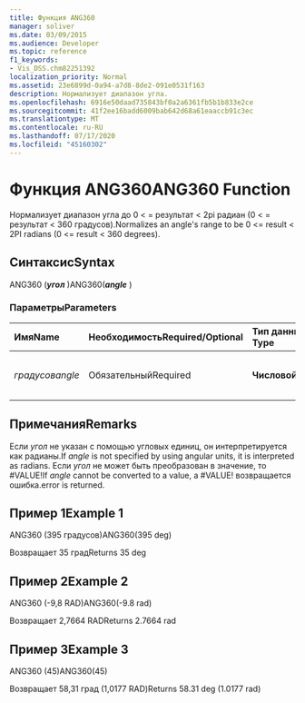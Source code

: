 ```yaml
---
title: Функция ANG360
manager: soliver
ms.date: 03/09/2015
ms.audience: Developer
ms.topic: reference
f1_keywords:
- Vis_DSS.chm82251392
localization_priority: Normal
ms.assetid: 23e6899d-0a94-a7d8-8de2-091e0531f163
description: Нормализует диапазон угла.
ms.openlocfilehash: 6916e50daad735843bf0a2a6361fb5b1b833e2ce
ms.sourcegitcommit: 41f2ee16badd6009bab642d68a61eaaccb91c3ec
ms.translationtype: MT
ms.contentlocale: ru-RU
ms.lasthandoff: 07/17/2020
ms.locfileid: "45160302"
---
```

# <a name="ang360-function"></a><span data-ttu-id="061fe-103">Функция ANG360</span><span class="sxs-lookup"><span data-stu-id="061fe-103">ANG360 Function</span></span>

<span data-ttu-id="061fe-104">Нормализует диапазон угла до 0 \< = результат \< 2pi радиан (0 \< = результат \< 360 градусов).</span><span class="sxs-lookup"><span data-stu-id="061fe-104">Normalizes an angle's range to be 0 \<= result \< 2PI radians (0 \<= result \< 360 degrees).</span></span>
  
## <a name="syntax"></a><span data-ttu-id="061fe-105">Синтаксис</span><span class="sxs-lookup"><span data-stu-id="061fe-105">Syntax</span></span>

<span data-ttu-id="061fe-106">ANG360 (***угол*** )</span><span class="sxs-lookup"><span data-stu-id="061fe-106">ANG360(***angle*** )</span></span> 
  
### <a name="parameters"></a><span data-ttu-id="061fe-107">Параметры</span><span class="sxs-lookup"><span data-stu-id="061fe-107">Parameters</span></span>

|<span data-ttu-id="061fe-108">**Имя**</span><span class="sxs-lookup"><span data-stu-id="061fe-108">**Name**</span></span>|<span data-ttu-id="061fe-109">**Необходимость**</span><span class="sxs-lookup"><span data-stu-id="061fe-109">**Required/Optional**</span></span>|<span data-ttu-id="061fe-110">**Тип данных**</span><span class="sxs-lookup"><span data-stu-id="061fe-110">**Data Type**</span></span>|<span data-ttu-id="061fe-111">**Описание**</span><span class="sxs-lookup"><span data-stu-id="061fe-111">**Description**</span></span>|
|:-----|:-----|:-----|:-----|
| <span data-ttu-id="061fe-112">_градусов_</span><span class="sxs-lookup"><span data-stu-id="061fe-112">_angle_</span></span> <br/> |<span data-ttu-id="061fe-113">Обязательный</span><span class="sxs-lookup"><span data-stu-id="061fe-113">Required</span></span>  <br/> |<span data-ttu-id="061fe-114">**Числовой**</span><span class="sxs-lookup"><span data-stu-id="061fe-114">**Numeric**</span></span> <br/> |<span data-ttu-id="061fe-115">Угол для нормализации.</span><span class="sxs-lookup"><span data-stu-id="061fe-115">The angle to be normalized.</span></span>  <br/> |
   
## <a name="remarks"></a><span data-ttu-id="061fe-116">Примечания</span><span class="sxs-lookup"><span data-stu-id="061fe-116">Remarks</span></span>

<span data-ttu-id="061fe-117">Если *угол* не указан с помощью угловых единиц, он интерпретируется как радианы.</span><span class="sxs-lookup"><span data-stu-id="061fe-117">If  *angle*  is not specified by using angular units, it is interpreted as radians.</span></span> <span data-ttu-id="061fe-118">Если *угол* не может быть преобразован в значение, то #VALUE!</span><span class="sxs-lookup"><span data-stu-id="061fe-118">If  *angle*  cannot be converted to a value, a #VALUE!</span></span> <span data-ttu-id="061fe-119">возвращается ошибка.</span><span class="sxs-lookup"><span data-stu-id="061fe-119">error is returned.</span></span> 
  
## <a name="example-1"></a><span data-ttu-id="061fe-120">Пример 1</span><span class="sxs-lookup"><span data-stu-id="061fe-120">Example 1</span></span>

<span data-ttu-id="061fe-121">ANG360 (395 градусов)</span><span class="sxs-lookup"><span data-stu-id="061fe-121">ANG360(395 deg)</span></span>
  
<span data-ttu-id="061fe-122">Возвращает 35 град</span><span class="sxs-lookup"><span data-stu-id="061fe-122">Returns 35 deg</span></span>
  
## <a name="example-2"></a><span data-ttu-id="061fe-123">Пример 2</span><span class="sxs-lookup"><span data-stu-id="061fe-123">Example 2</span></span>

<span data-ttu-id="061fe-124">ANG360 (-9,8 RAD)</span><span class="sxs-lookup"><span data-stu-id="061fe-124">ANG360(-9.8 rad)</span></span>
  
<span data-ttu-id="061fe-125">Возвращает 2,7664 RAD</span><span class="sxs-lookup"><span data-stu-id="061fe-125">Returns 2.7664 rad</span></span>
  
## <a name="example-3"></a><span data-ttu-id="061fe-126">Пример 3</span><span class="sxs-lookup"><span data-stu-id="061fe-126">Example 3</span></span>

<span data-ttu-id="061fe-127">ANG360 (45)</span><span class="sxs-lookup"><span data-stu-id="061fe-127">ANG360(45)</span></span>
  
<span data-ttu-id="061fe-128">Возвращает 58,31 град (1,0177 RAD)</span><span class="sxs-lookup"><span data-stu-id="061fe-128">Returns 58.31 deg (1.0177 rad)</span></span>
  

